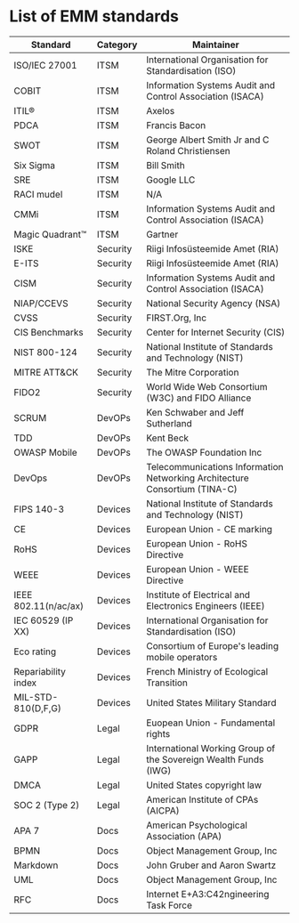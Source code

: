 # List of EMM standards

| Standard             | Category | Maintainer                                                                   |
|----------------------|----------|------------------------------------------------------------------------------|
| ISO/IEC   27001      | ITSM     | International Organisation for Standardisation (ISO)                         |
| COBIT                | ITSM     | Information Systems Audit and Control Association (ISACA)                    |
| ITIL®                | ITSM     | Axelos                                                                       |
| PDCA                 | ITSM     | Francis Bacon                                                                |
| SWOT                 | ITSM     | George Albert Smith Jr and C Roland Christiensen                             |
| Six Sigma            | ITSM     | Bill Smith                                                                   |
| SRE                  | ITSM     | Google LLC                                                                   |
| RACI mudel           | ITSM     | N/A                                                                          |
| CMMi                 | ITSM     | Information Systems Audit and Control Association (ISACA)                    |
| Magic   Quadrant™    | ITSM     | Gartner                                                                      |
| ISKE                 | Security | Riigi Infosüsteemide Amet (RIA)                                              |
| E-ITS                | Security | Riigi Infosüsteemide Amet (RIA)                                              |
| CISM                 | Security | Information Systems Audit and Control Association (ISACA)                    |
| NIAP/CCEVS           | Security | National Security Agency (NSA)                                               |
| CVSS                 | Security | FIRST.Org, Inc                                                               |
| CIS Benchmarks       | Security | Center for Internet Security (CIS)                                           |
| NIST   800-124       | Security | National Institute of Standards and Technology (NIST)                        |
| MITRE ATT&CK         | Security | The Mitre Corporation                                                        |
| FIDO2                | Security | World Wide Web Consortium (W3C) and FIDO Alliance                            |
| SCRUM                | DevOPs   | Ken Schwaber and Jeff Sutherland                                             |
| TDD                  | DevOPs   | Kent Beck                                                                    |
| OWASP Mobile         | DevOPs   | The OWASP Foundation Inc                                                     |
| DevOps               | DevOPs   | Telecommunications Information Networking Architecture Consortium   (TINA-C) |
| FIPS 140-3           | Devices  | National Institute of Standards and Technology (NIST)                        |
| CE                   | Devices  | European Union - CE marking                                                  |
| RoHS                 | Devices  | European Union - RoHS Directive                                              |
| WEEE                 | Devices  | European Union - WEEE Directive                                              |
| IEEE 802.11(n/ac/ax) | Devices  | Institute of Electrical and Electronics Engineers (IEEE)                     |
| IEC   60529 (IP XX)  | Devices  | International Organisation for Standardisation (ISO)                         |
| Eco rating           | Devices  | Consortium of Europe's leading mobile operators                              |
| Repariability index  | Devices  | French Ministry of Ecological Transition                                     |
| MIL-STD-810(D,F,G)   | Devices  | United States Military Standard                                              |
| GDPR                 | Legal    | Euopean Union - Fundamental rights                                           |
| GAPP                 | Legal    | International Working Group of the Sovereign Wealth Funds (IWG)              |
| DMCA                 | Legal    | United States copyright law                                                  |
| SOC 2 (Type 2)       | Legal    | American Institute of CPAs (AICPA)                                           |
| APA 7                | Docs     | American Psychological Association (APA)                                     |
| BPMN                 | Docs     | Object Management Group, Inc                                                 |
| Markdown             | Docs     | John Gruber and Aaron Swartz                                                 |
| UML                  | Docs     | Object Management Group, Inc                                                 |
| RFC                  | Docs     | Internet E+A3:C42ngineering Task Force                                       |
